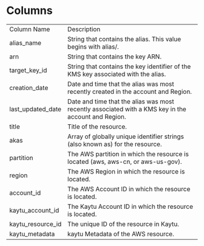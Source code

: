 # Columns  

<table>
	<tr><td>Column Name</td><td>Description</td></tr>
	<tr><td>alias_name</td><td>String that contains the alias. This value begins with alias/.</td></tr>
	<tr><td>arn</td><td>String that contains the key ARN.</td></tr>
	<tr><td>target_key_id</td><td>String that contains the key identifier of the KMS key associated with the alias.</td></tr>
	<tr><td>creation_date</td><td>Date and time that the alias was most recently created in the account and Region.</td></tr>
	<tr><td>last_updated_date</td><td>Date and time that the alias was most recently associated with a KMS key in the account and Region.</td></tr>
	<tr><td>title</td><td>Title of the resource.</td></tr>
	<tr><td>akas</td><td>Array of globally unique identifier strings (also known as) for the resource.</td></tr>
	<tr><td>partition</td><td>The AWS partition in which the resource is located (aws, aws-cn, or aws-us-gov).</td></tr>
	<tr><td>region</td><td>The AWS Region in which the resource is located.</td></tr>
	<tr><td>account_id</td><td>The AWS Account ID in which the resource is located.</td></tr>
	<tr><td>kaytu_account_id</td><td>The Kaytu Account ID in which the resource is located.</td></tr>
	<tr><td>kaytu_resource_id</td><td>The unique ID of the resource in Kaytu.</td></tr>
	<tr><td>kaytu_metadata</td><td>kaytu Metadata of the AWS resource.</td></tr>
</table>